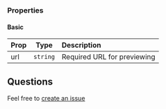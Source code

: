 ### Properties

#### Basic

| Prop           |    Type    | Description                                                                                                 |
| :------------- | :--------: | :---------------------------------------------------------------------------------------------------------- |
|     url        |  `string`  | Required URL for previewing                                                                                 |


## Questions

Feel free to [create an issue](https://github.com/housesports/react-link-preview/issues/new)
